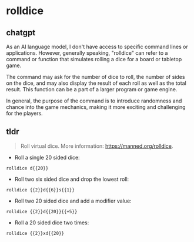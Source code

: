 # rolldice 
## chatgpt 
As an AI language model, I don't have access to specific command lines or applications. However, generally speaking, "rolldice" can refer to a command or function that simulates rolling a dice for a board or tabletop game.

The command may ask for the number of dice to roll, the number of sides on the dice, and may also display the result of each roll as well as the total result. This function can be a part of a larger program or game engine.

In general, the purpose of the command is to introduce randomness and chance into the game mechanics, making it more exciting and challenging for the players. 

## tldr 
 
> Roll virtual dice.
> More information: <https://manned.org/rolldice>.

- Roll a single 20 sided dice:

`rolldice d{{20}}`

- Roll two six sided dice and drop the lowest roll:

`rolldice {{2}}d{{6}}s{{1}}`

- Roll two 20 sided dice and add a modifier value:

`rolldice {{2}}d{{20}}{{+5}}`

- Roll a 20 sided dice two times:

`rolldice {{2}}xd{{20}}`
